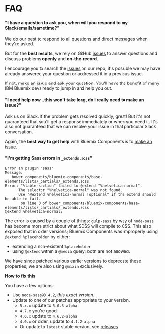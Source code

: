 # FAQ

#### "I have a question to ask you, when will you respond to my Slack/emails/sametime?"

We do our best to respond to all questions and direct messages when they're asked.

But for the **best results**, we rely on GitHub [issues](https://github.ibm.com/Bluemix/bluemix-components/issues) to answer questions and discuss problems **openly** and **on-the-record**.

I encourage you to search the [issues](https://github.ibm.com/Bluemix/bluemix-components/issues) on our repo; it's possible we may have already answered your question or addressed it in a previous issue.

If not, [make an issue](https://github.ibm.com/Bluemix/bluemix-components/issues/new) and ask your question. You'll have the benefit of many IBM Bluemix devs ready to jump in and help you out.

#### "I need help now...this won't take long, do I really need to make an issue?"

Ask us on Slack.
If the problem gets resolved quickly, great!
But it's not guaranteed that you'll get a response immediately or when you need it.
It's also not guaranteed that we can resolve your issue in that particular Slack conversation.

Again, the **best way to get help** with Bluemix Components is to [make an issue](https://github.ibm.com/Bluemix/bluemix-components/issues/new).

#### "I'm getting Sass errors in `_extends.scss`"
```
Error in plugin 'sass'
Message:
   bower_components/bluemix-components/base-elements/lists/_partials/_extends.scss
Error: "%table-section" failed to @extend "%helvetica-normal".
      The selector "%helvetica-normal" was not found.
      Use "@extend %helvetica-normal !optional" if the extend should be able to fail.
       on line 3 of bower_components/bluemix-components/base-elements/lists/_partials/_extends.scss
@extend %helvetica-normal;
```

The error is caused by a couple of things: `gulp-sass` by way of `node-sass` has become more strict about what SCSS will compile to CSS. This also exposed that in older versions; Bluemix Components was improperly using `@extend %placeholder` by either:
* extending a non-existent `%placeholder`
* using `@extend` within a `@media` query; both are not allowed.

We have since patched various earlier versions to deprecate these properties, we are also using `@mixin` exclusively.

**How to fix this**

You have a few options:

* Use `node-sass@3.4.2`, *this exact version*.
* Update to one of our patches appropriate to your version.
  * `5.x.x` update to `5.0.3-alpha`
  * `4.7.x` you're good
  * `4.6.x` update to `4.6.2-alpha`
  * `4.0.x` or older, update to `4.1.2-alpha`
  * Or update to `latest` stable version, see [releases](https://github.ibm.com/Bluemix/bluemix-components/releases)
